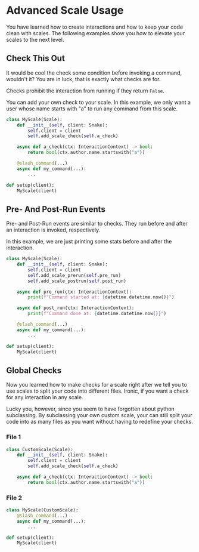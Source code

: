 # Advanced Scale Usage

You have learned how to create interactions and how to keep your code clean with scales.
The following examples show you how to elevate your scales to the next level.

## Check This Out

It would be cool the check some condition before invoking a command, wouldn't it?
You are in luck, that is exactly what checks are for.

Checks prohibit the interaction from running if they return `False`.

You can add your own check to your scale. In this example, we only want a user whose name starts with "a" to run any command from this scale.
```python
class MyScale(Scale):
    def __init__(self, client: Snake):
        self.client = client
        self.add_scale_check(self.a_check)

    async def a_check(ctx: InteractionContext) -> bool:
        return bool(ctx.author.name.startswith("a"))

    @slash_command(...)
    async def my_command(...):
        ...

def setup(client):
    MyScale(client)
```

## Pre- And Post-Run Events

Pre- and Post-Run events are similar to checks. They run before and after an interaction is invoked, respectively.

In this example, we are just printing some stats before and after the interaction.
```python
class MyScale(Scale):
    def __init__(self, client: Snake):
        self.client = client
        self.add_scale_prerun(self.pre_run)
        self.add_scale_postrun(self.post_run)

    async def pre_run(ctx: InteractionContext):
        print(f"Command started at: {datetime.datetime.now()}")

    async def post_run(ctx: InteractionContext):
        print(f"Command done at: {datetime.datetime.now()}")

    @slash_command(...)
    async def my_command(...):
        ...

def setup(client):
    MyScale(client)
```

## Global Checks

Now you learned how to make checks for a scale right after we tell you to use scales to split your code into different files.
Ironic, if you want a check for any interaction in any scale.

Lucky you, however, since you seem to have forgotten about python subclassing.
By subclassing your own custom scale, your can still split your code into as many files as you want without having to redefine your checks.

### File 1
```python
class CustomScale(Scale):
    def __init__(self, client: Snake):
        self.client = client
        self.add_scale_check(self.a_check)

    async def a_check(ctx: InteractionContext) -> bool:
        return bool(ctx.author.name.startswith("a"))
```

### File 2
```python
class MyScale(CustomScale):
    @slash_command(...)
    async def my_command(...):
        ...

def setup(client):
    MyScale(client)
```
